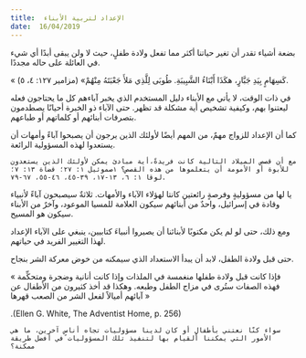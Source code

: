 ```yaml
---
title:  الإعداد لتربية الأبناء
date:  16/04/2019
---
```


بضعة أشياء تقدر أن تغير حياتنا أكثر مما تفعل ولادة طفلٍ، حيث لا ولن يبقى أبدًا أي شيء في العائلة على حاله مجددًا.

« كَسِهَامٍ بِيَدِ جَبَّارٍ، هكَذَا أَبْنَاءُ الشَّبِيبَةِ. طُوبَى لِلَّذِي مَلأَ جَعْبَتَهُ مِنْهُمْ» (مزامير ١٢٧: ٤، ٥).

في ذات الوقت، لا يأتي مع الأبناء دليل المستخدم الذي يخبر آباءهم كل ما يحتاجون فعله ليعتنوا بهم، وكيفية تشخيص أية مشكلة قد تظهر. حتى الآباء ذو الخبرة أحيانًا يصطدمون بتصرفات أبنائهم أو كلماتهم أو طباعهم.

كما أن الإعداد للزواج مهمٌ، من المهم أيضًا لأولئك الذين يرجون أن يصبحوا آباءً وأمهات أن يستعدوا لهذه المسؤولية الرائعة.

`مع أن قصص الميلاد التالية كانت فريدةً،أية مبادئ يمكن لأولئك الذين يستعدون للأبوة أو الأمومة أن يتعلموها من هذه القصص؟ ١صموئيل ١: ٢٧؛ قضاة ١٣: ٧؛ لوقا ١: ٦، ١٣-١٧، ٣٩-٤٥، ٤٦-٥٥، ٦٧-٧٩.`

يا لها من مسؤوليةٍ وفرصةٍ رائعتين كانتا لهؤلاء الآباء والأمهات. ثلاثةٌ سيصبحون آباءً لأنبياء وقادة في إسرائيل، واحدٌ من أبنائهم سيكون العلامة للمسيا الموعود، وآخرٌ من الأبناء سيكون هو المسيح.

ومع ذلك، حتى لو لم يكن مكتوبًا لأبنائنا أن يصيروا أنبياءَ كتابيين، ينبغي على الآباء الإعداد لهذا التغيير الفريد في حياتهم.

حتى قبل ولادة الطفل، لابد أن يبدأ الاستعداد الذي سيمكنه من خوض معركة الشر بنجاح.

« فإذا كانت قبل ولادة طفلها منغمسة في الملذات وإذا كانت أنانية وضجرة ومتحكِّمة فهذه الصفات ستُرى في مزاج الطفل وطبعه. وهكذا قد أخذ كثيرون من الأطفال عن آبائهم أميالاً لفعل الشر من الصعب قهرها »

.(Ellen G. White, The Adventist Home, p. 256)

`سواء كنّا نعتني بأطفالٍ أو كان لدينا مسؤوليات تجاه أناسٍ آخرين، ما هي الأمور التي يمكننا القيام بها لتنفيذ تلك المسؤوليات في أفضل طريقة ممكنة؟`